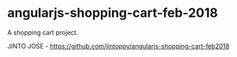 # angularjs-shopping-cart-feb-2018
A shopping cart project.

JINTO JOSE - https://github.com/jintoppy/angularjs-shopping-cart-feb2018
